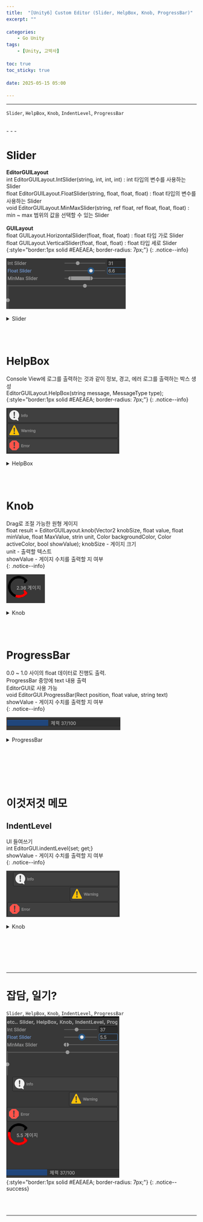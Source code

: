 ```yaml
---
title:  "[Unity6] Custom Editor (Slider, HelpBox, Knob, ProgressBar)"
excerpt: ""

categories:
    - Go Unity
tags:
    - [Unity, 고박사]

toc: true
toc_sticky: true
 
date: 2025-05-15 05:00

---
```

- - -

`Slider`, `HelpBox`, `Knob`, `IndentLevel`, `ProgressBar`

<br>
- - - 

# Slider
**EditorGUILayout**  
int EditorGUILayout.IntSlider(string, int, int, int) : int 타입의 변수를 사용하는 Slider  
float EditorGUILayout.FloatSlider(string, float, float, float) : float 타입의 변수를 사용하는 Slider  
void EditorGUILayout.MinMaxSlider(string, ref float, ref float, float, float) : min ~ max 범위의 값을 선택할 수 있는 Slider  
&nbsp;  
**GUILayout**  
float GUILayout.HorizontalSlider(float, float, float) : float 타입 가로 Slider  
float GUILayout.VerticalSlider(float, float, float) : float 타입 세로 Slider  
{:style="border:1px solid #EAEAEA; border-radius: 7px;"}
{: .notice--info}  

![Image](https://github.com/levell1/levell1.github.io/blob/main/Image/Editor/14.png?raw=true)  

<details>
<summary>Slider</summary>
<div class="notice--primary" markdown="1"> 

```c# 
intValue = EditorGUILayout.IntSlider("Int Slider", intValue, 0, 100);
floatValue = EditorGUILayout.Slider("Float Slider", floatValue, 0f, 10f);
EditorGUILayout.MinMaxSlider("MinMax Slider", ref minValue, ref maxValue, 0f, 10f);

floatValue = GUILayout.HorizontalSlider(floatValue, 0f, 10f);
floatValue = GUILayout.VerticalSlider(floatValue, 0f, 10f, GUILayout.Height(64));
```
</div>
</details>

<br><br>

# HelpBox
Console View에 로그를 출력하는 것과 같이 정보, 경고, 에러 로그를 출력하는 박스 생성  
EditorGUILayout.HelpBox(string message, MessageType type);  
{:style="border:1px solid #EAEAEA; border-radius: 7px;"}
{: .notice--info}    


![Image](https://github.com/levell1/levell1.github.io/blob/main/Image/Editor/15.png?raw=true)  

<details>
<summary>HelpBox</summary>
<div class="notice--primary" markdown="1"> 

```c# 
EditorGUILayout.HelpBox("Info", MessageType.Info);
EditorGUILayout.HelpBox("Warning", MessageType.Warning);
EditorGUILayout.HelpBox("Error", MessageType.Error);
```
</div>
</details>

<br><br>

# Knob 
Drag로 조절 가능한 원형 게이지  
float result = EditorGUILayout.knob(Vector2 knobSize, float value, float minValue, float MaxValue, strin unit, Color backgroundColor, Color activeColor, bool showValue);
knobSize - 게이지 크기  
unit - 출력할 텍스트  
showValue - 게이지 수치를 출력할 지 여부  
{: .notice--info}  

![Image](https://github.com/levell1/levell1.github.io/blob/main/Image/Editor/16.png?raw=true)  

<details>
<summary>Knob</summary>
<div class="notice--primary" markdown="1"> 

```c# 
floatValue = EditorGUILayout.Knob(Vector2.one * 64, floatValue, 0f, 10f, "게이지", Color.black, Color.red, true);
```
</div>
</details>

<br><br>

# ProgressBar 
0.0 ~ 1.0 사이의 float 데이터로 진행도 출력.  
ProgressBar 중앙에 text 내용 출력  
EditorGUI로 사용 가능  
void EditorGUI.ProgressBar(Rect position, float value, string text)  
showValue - 게이지 수치를 출력할 지 여부  
{: .notice--info}  

![Image](https://github.com/levell1/levell1.github.io/blob/main/Image/Editor/18.png?raw=true)  

<details>
<summary>ProgressBar</summary>
<div class="notice--primary" markdown="1"> 

```c# 
Rect rect = new Rect(0, 400, 300, EditorGUIUtility.singleLineHeight);
EditorGUI.ProgressBar(rect, (float)intValue / 100, $"체력 {intValue}/100");
```
</div>
</details>

<br><br><br><br><br>

# 이것저것 메모

## IndentLevel 
UI 들여쓰기  
int EditorGUI.indentLevel{set; get;}  
showValue - 게이지 수치를 출력할 지 여부  
{: .notice--info}  

![Image](https://github.com/levell1/levell1.github.io/blob/main/Image/Editor/17.png?raw=true)  

<details>
<summary>Knob</summary>
<div class="notice--primary" markdown="1"> 

```c# 
EditorGUI.indentLevel++;
EditorGUILayout.HelpBox("Info", MessageType.Info);
EditorGUI.indentLevel += 10;
EditorGUILayout.HelpBox("Warning", MessageType.Warning);
EditorGUI.indentLevel -= 11;
EditorGUILayout.HelpBox("Error", MessageType.Error);
```
</div>
</details>

<br><br><br><br><br>
- - - 


# 잡담, 일기?
`Slider`, `HelpBox`, `Knob`, `IndentLevel`, `ProgressBar`
![Image](https://github.com/levell1/levell1.github.io/blob/main/Image/Editor/20.png?raw=true)  
{:style="border:1px solid #EAEAEA; border-radius: 7px;"}
{: .notice--success}  


<br><br>
- - -